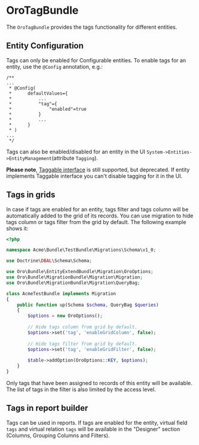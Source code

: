 OroTagBundle
============

The `OroTagBundle` provides the tags functionality for different entities.

Entity Configuration
--------------------

Tags can only be enabled for Configurable entities. To enable tags for an entity, use the `@Config` annotation, e.g.:

```
/**
...
 * @Config(
 *      defaultValues={
 *          ...
 *          "tag"={
 *              "enabled"=true
 *          }
 *          ...
 *      }
 * )
...
 */
```

Tags can also be enabled/disabled for an entity in the UI `System->Entities->EntityManagement`(attribute `Tagging`).

**Please note**, [Taggable interface](Entity/Taggable.php) is still supported, but deprecated. If entity implements Taggable interface you can't disable tagging for it in the UI.

Tags in grids
-------------

In case if tags are enabled for an entity, tags filter and tags column will be automatically added to the grid of its 
records. 
You can use migration to hide tags column or tags filter from the grid by default. 
The following example shows it:

``` php
<?php

namespace Acme\Bundle\TestBundle\Migrations\Schema\v1_0;

use Doctrine\DBAL\Schema\Schema;

use Oro\Bundle\EntityExtendBundle\Migration\OroOptions;
use Oro\Bundle\MigrationBundle\Migration\Migration;
use Oro\Bundle\MigrationBundle\Migration\QueryBag;

class AcmeTestBundle implements Migration
{
    public function up(Schema $schema, QueryBag $queries)
    {
        $options = new OroOptions();
        
        // Hide tags column from grid by default.
        $options->set('tag', 'enableGridColumn', false);
        
        // Hide tags filter from grid by default.
        $options->set('tag', 'enableGridFilter', false);
        
        $table->addOption(OroOptions::KEY, $options);
    }
}
```

Only tags that have been assigned to records of this entity will be available. The list of tags in the filter is also limited by the access level.

Tags in report builder
----------------------
Tags can be used in reports. If tags are enabled for the entity, virtual field `tags` and virtual relation `tags` will be available in the "Designer" section (Columns, Grouping Columns and Filters).
